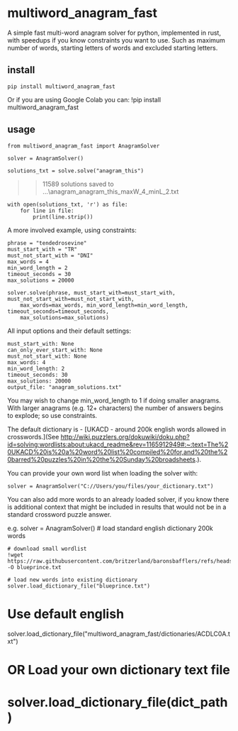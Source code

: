 # multiword_anagram_fast

A simple fast multi-word anagram solver for python, implemented in rust, with speedups if you know constraints you want to use. Such as maximum number of words, starting letters of words and excluded starting letters.

## install

    pip install multiword_anagram_fast

Or if you are using Google Colab you can: !pip install multiword_anagram_fast 

## usage

    from multiword_anagram_fast import AnagramSolver
    
    solver = AnagramSolver()

    solutions_txt = solve.solve("anagram_this")

>> 11589 solutions saved to ...\anagram_anagram_this_maxW_4_minL_2.txt

    with open(solutions_txt, 'r') as file:
        for line in file:
            print(line.strip())

A more involved example, using constraints:

    phrase = "tendedrosevine"
    must_start_with = "TR"
    must_not_start_with = "DNI"
    max_words = 4
    min_word_length = 2
    timeout_seconds = 30
    max_solutions = 20000

    solver.solve(phrase, must_start_with=must_start_with, must_not_start_with=must_not_start_with,
        max_words=max_words, min_word_length=min_word_length, timeout_seconds=timeout_seconds,
        max_solutions=max_solutions)

All input options and their default settings:

    must_start_with: None
    can_only_ever_start_with: None
    must_not_start_with: None
    max_words: 4
    min_word_length: 2
    timeout_seconds: 30
    max_solutions: 20000
    output_file: "anagram_solutions.txt"

You may wish to change min_word_length to 1 if doing smaller anagrams. With larger anagrams (e.g. 12+ characters) the number of answers begins to explode; so use constraints.


The default dictionary is - [UKACD - around 200k english words allowed in crosswords.](See http://wiki.puzzlers.org/dokuwiki/doku.php?id=solving:wordlists:about:ukacd_readme&rev=1165912949#:~:text=The%20UKACD%20is%20a%20word%20list%20compiled%20for,and%20the%20barred%20puzzles%20in%20the%20Sunday%20broadsheets.). 

You can provide your own word list when loading the solver with:

    solver = AnagramSolver("C://Users/you/files/your_dictionary.txt")

You can also add more words to an already loaded solver, if you know there is additional context that might be included in results that would not be in a standard crossword puzzle answer. 

e.g.
    solver = AnagramSolver() # load standard english dictionary 200k words
    
    # download small wordlist    
    !wget https://raw.githubusercontent.com/britzerland/baronsbafflers/refs/heads/main/blueprince.txt -O blueprince.txt

    # load new words into existing dictionary
    solver.load_dictionary_file("blueprince.txt")

    

# Use default english 

solver.load_dictionary_file("multiword_anagram_fast/dictionaries/ACDLC0A.txt") 
# OR Load your own dictionary text file
# solver.load_dictionary_file(dict_path) 

